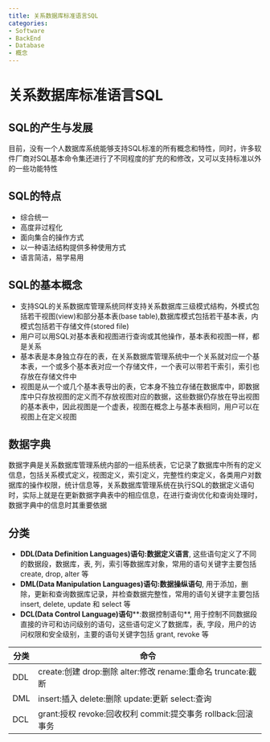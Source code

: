 ```yaml
---
title: 关系数据库标准语言SQL
categories:
- Software
- BackEnd
- Database
- 概念
---
```

# 关系数据库标准语言SQL

## SQL的产生与发展

目前，没有一个人数据库系统能够支持SQL标准的所有概念和特性，同时，许多软件厂商对SQL基本命令集还进行了不同程度的扩充的和修改，又可以支持标准以外的一些功能特性
## SQL的特点

- 综合统一
- 高度非过程化
- 面向集合的操作方式
- 以一种语法结构提供多种使用方式
- 语言简洁，易学易用

## SQL的基本概念

- 支持SQL的关系数据库管理系统同样支持关系数据库三级模式结构，外模式包括若干视图(view)和部分基本表(base table),数据库模式包括若干基本表，内模式包括若干存储文件(stored file)
- 用户可以用SQL对基本表和视图进行查询或其他操作，基本表和视图一样，都是关系
- 基本表是本身独立存在的表，在关系数据库管理系统中一个关系就对应一个基本表，一个或多个基本表对应一个存储文件，一个表可以带若干索引，索引也存放在存储文件中
- 视图是从一个或几个基本表导出的表，它本身不独立存储在数据库中，即数据库中只存放视图的定义而不存放视图对应的数据，这些数据仍存放在导出视图的基本表中，因此视图是一个虚表，视图在概念上与基本表相同，用户可以在视图上在定义视图

## 数据字典

数据字典是关系数据库管理系统内部的一组系统表，它记录了数据库中所有的定义信息，包括关系模式定义，视图定义，索引定义，完整性约束定义，各类用户对数据库的操作权限，统计信息等，关系数据库管理系统在执行SQL的数据定义语句时，实际上就是在更新数据字典表中的相应信息，在进行查询优化和查询处理时，数据字典中的信息时其重要依据

## 分类

- **DDL(Data Definition Languages)**语句**:数据定义语言**, 这些语句定义了不同的数据段，数据库，表, 列，索引等数据库对象，常用的语句关键字主要包括 create, drop, alter 等
- **DML(Data Manipulation Languages)**语句**:数据操纵语句**, 用于添加，删除，更新和查询数据库记录，并检查数据完整性，常用的语句关键字主要包括 insert, delete, update 和 select 等
- **DCL(Data Control Language)语句****:数据控制语句**, 用于控制不同数据段直接的许可和访问级别的语句，这些语句定义了数据库，表, 字段，用户的访问权限和安全级别，主要的语句关键字包括 grant, revoke 等

| **分类** | **命令**                                                     |
| -------- | ------------------------------------------------------------ |
| DDL      | create:创建 drop:删除 alter:修改 rename:重命名 truncate:截断 |
| DML      | insert:插入 delete:删除 update:更新 select:查询           |
| DCL      | grant:授权 revoke:回收权利 commit:提交事务   rollback:回滚事务 |